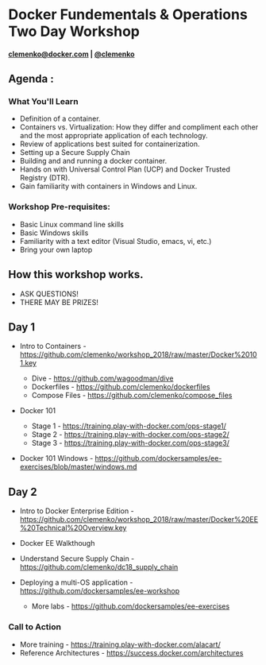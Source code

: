 # Docker Fundementals & Operations Two Day Workshop

#### clemenko@docker.com | [@clemenko](https://twitter.com/clemenko)

## Agenda :
### What You'll Learn
- Definition of a container.
- Containers vs. Virtualization: How they differ and compliment each other and the most appropriate application of each technology.
- Review of applications best suited for containerization.
- Setting up a Secure Supply Chain
- Building and and running a docker container.
- Hands on with Universal Control Plan (UCP) and Docker Trusted Registry (DTR).
- Gain familiarity with containers in Windows and Linux.

### Workshop Pre-requisites:
- Basic Linux command line skills
- Basic Windows skills
- Familiarity with a text editor (Visual Studio, emacs, vi, etc.)
- Bring your own laptop

## How this workshop works. 
- ASK QUESTIONS!
- THERE MAY BE PRIZES!  

## Day 1
- Intro to Containers - https://github.com/clemenko/workshop_2018/raw/master/Docker%20101.key
    - Dive - https://github.com/wagoodman/dive
    - Dockerfiles - https://github.com/clemenko/dockerfiles
    - Compose Files - https://github.com/clemenko/compose_files

- Docker 101 
    - Stage 1 - https://training.play-with-docker.com/ops-stage1/
    - Stage 2 - https://training.play-with-docker.com/ops-stage2/
    - Stage 3 - https://training.play-with-docker.com/ops-stage3/

- Docker 101 Windows - https://github.com/dockersamples/ee-exercises/blob/master/windows.md

## Day 2
- Intro to Docker Enterprise Edition - https://github.com/clemenko/workshop_2018/raw/master/Docker%20EE%20Technical%20Overview.key

- Docker EE Walkthough
- Understand Secure Supply Chain - https://github.com/clemenko/dc18_supply_chain
- Deploying a multi-OS application - https://github.com/dockersamples/ee-workshop
    - More labs - https://github.com/dockersamples/ee-exercises

### Call to Action
- More training - https://training.play-with-docker.com/alacart/
- Reference Architectures - https://success.docker.com/architectures
